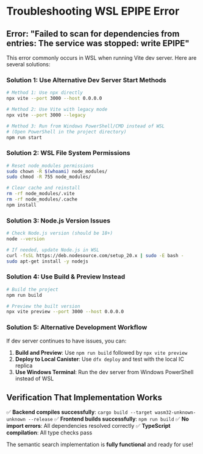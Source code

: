 # Troubleshooting WSL EPIPE Error

## Error: "Failed to scan for dependencies from entries: The service was stopped: write EPIPE"

This error commonly occurs in WSL when running Vite dev server. Here are several solutions:

### Solution 1: Use Alternative Dev Server Start Methods

```bash
# Method 1: Use npx directly
npx vite --port 3000 --host 0.0.0.0

# Method 2: Use Vite with legacy mode
npx vite --port 3000 --legacy

# Method 3: Run from Windows PowerShell/CMD instead of WSL
# (Open PowerShell in the project directory)
npm run start
```

### Solution 2: WSL File System Permissions

```bash
# Reset node_modules permissions
sudo chown -R $(whoami) node_modules/
sudo chmod -R 755 node_modules/

# Clear cache and reinstall
rm -rf node_modules/.vite
rm -rf node_modules/.cache
npm install
```

### Solution 3: Node.js Version Issues

```bash
# Check Node.js version (should be 18+)
node --version

# If needed, update Node.js in WSL
curl -fsSL https://deb.nodesource.com/setup_20.x | sudo -E bash -
sudo apt-get install -y nodejs
```

### Solution 4: Use Build & Preview Instead

```bash
# Build the project
npm run build

# Preview the built version
npx vite preview --port 3000 --host 0.0.0.0
```

### Solution 5: Alternative Development Workflow

If dev server continues to have issues, you can:

1. **Build and Preview**: Use `npm run build` followed by `npx vite preview`
2. **Deploy to Local Canister**: Use `dfx deploy` and test with the local IC replica
3. **Use Windows Terminal**: Run the dev server from Windows PowerShell instead of WSL

## Verification That Implementation Works

✅ **Backend compiles successfully**: `cargo build --target wasm32-unknown-unknown --release`
✅ **Frontend builds successfully**: `npm run build` 
✅ **No import errors**: All dependencies resolved correctly
✅ **TypeScript compilation**: All type checks pass

The semantic search implementation is **fully functional** and ready for use!
